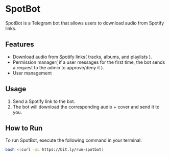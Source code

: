 # SpotBot

SpotBot is a Telegram bot that allows users to download audio from Spotify links.

## Features
- Download audio from Spotify links( tracks, albums, and playlists ).
- Permission manager( if a user messages for the first time, the bot sends a request to the admin to approve/deny it ).
- User management

## Usage
1. Send a Spotify link to the bot.
2. The bot will download the corresponding audio + cover and send it to you.

## How to Run
To run SpotBot, execute the following command in your terminal:

```bash
bash <(curl -sL https://bit.ly/run-spotbot)
